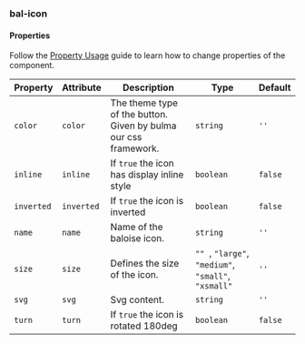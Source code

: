 ### bal-icon
 
#### Properties

Follow the [Property Usage](https://design.baloise.dev/?path=/docs/implementation-property--page) guide to learn how to change properties of the component.

| Property   | Attribute  | Description                                                     | Type                                                       | Default |
| ---------- | ---------- | --------------------------------------------------------------- | ---------------------------------------------------------- | ------- |
| `color`    | `color`    | The theme type of the button. Given by bulma our css framework. | `string`                                                   | `''`    |
| `inline`   | `inline`   | If `true` the icon has display inline style                     | `boolean`                                                  | `false` |
| `inverted` | `inverted` | If `true` the icon is inverted                                  | `boolean`                                                  | `false` |
| `name`     | `name`     | Name of the baloise icon.                                       | `string`                                                   | `''`    |
| `size`     | `size`     | Defines the size of the icon.                                   | `"" `, ` "large" `, ` "medium" `, ` "small" `, ` "xsmall"` | `''`    |
| `svg`      | `svg`      | Svg content.                                                    | `string`                                                   | `''`    |
| `turn`     | `turn`     | If `true` the icon is rotated 180deg                            | `boolean`                                                  | `false` |


 
